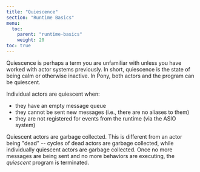 ```yaml
---
title: "Quiescence"
section: "Runtime Basics"
menu:
  toc:
    parent: "runtime-basics"
    weight: 20
toc: true
---
```


Quiescence is perhaps a term you are unfamiliar with unless you have worked with actor systems previously. In short, quiescence is the state of being calm or otherwise inactive. In Pony, both actors and the program can be quiescent.

Individual actors are quiescent when:

+ they have an empty message queue
+ they cannot be sent new messages (i.e., there are no aliases to them)
+ they are not registered for events from the runtime (via the ASIO system)

Quiescent actors are garbage collected. This is different from an actor being "dead" -- cycles of dead actors are garbage collected, while individually quiescent actors are garbage collected. Once no more messages are being sent and no more behaviors are executing, the *quiescent* program is terminated.
